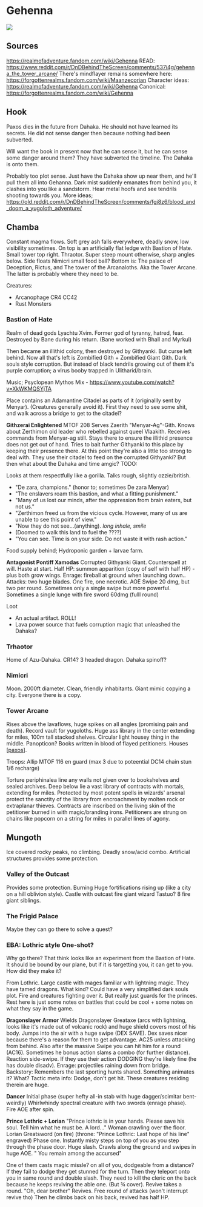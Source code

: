# Gehenna

![](gehenna.png)

## Sources
https://realmofadventure.fandom.com/wiki/Gehenna
READ: https://www.reddit.com/r/DnDBehindTheScreen/comments/537i4g/gehenna_the_tower_arcane/
There's mindflayer remains somewhere here: https://forgottenrealms.fandom.com/wiki/Maanzecorian
Character ideas: https://realmofadventure.fandom.com/wiki/Gehenna
Canonical: https://forgottenrealms.fandom.com/wiki/Gehenna

## Hook
Paxos dies in the future from Dahaka. He should not have learned its secrets.
He did not sense danger then because nothing had been subverted.

Will want the book in present now that he can sense it, but he can sense some danger around them?
They have subverted the timeline. The Dahaka is onto them.

Probably too plot sense. Just have the Dahaka show up near them, and he'll pull them all into Gehanna.
Dark mist suddenly emanates from behind you, it clashes into you like a sandstorm. Hear metal hoofs and see tendrils shooting towards you.
More ideas;
https://old.reddit.com/r/DnDBehindTheScreen/comments/fgj8z6/blood_and_doom_a_yugoloth_adventure/


## Chamba
Constant magma flows. Soft grey ash falls everywhere, deadly snow, low visibility sometimes.
On top is an artificially flat ledge with Bastion of Hate.
Small tower top right. Thraotor.
Super steep mount otherwise, sharp angles below.
Side floats Nimicri small food ball?
Bottom is: The palace of Deception, Rictus, and The tower of the Arcanaloths. Aka the Tower Arcane.
The latter is probably where they need to be.

Creatures:
- Arcanophage CR4 CC42
- Rust Monsters

### Bastion of Hate
Realm of dead gods Lyachtu Xvim.
Former god of tyranny, hatred, fear. Destroyed by Bane during his return. (Bane worked with Bhall and Myrkul)

Then became an illithid colony, then destroyed by Githyanki.
But curse left behind.
Now all that's left is Zombified Gith + Zombified Giant Gith.
Dark souls style corruption. But instead of black tendrils growing out of them it's purple corruption; a virus booby trapped in Ulitharid/brain.

Music; Psyclopean Mythos Mix - https://www.youtube.com/watch?v=XkWKMQSYjTA

Place contains an Adamantine Citadel as parts of it (originallly sent by Menyar).
(Creatures generally avoid it).
First they need to see some shit, and walk across a bridge to get to the citadel?

**Githzerai Enlightened** MTOF 208
Serves Zaerith "Menyar-Ag"-Gith. Knows about  Zerthimon old leader who rebelled against queel Vlaakith. Receives commands from Menyar-ag still. Stays there to ensure the illithid presence does not get out of hand. Tries to bait further Githyanki to this place by keeping their presence there. At this point they're also a little too strong to deal with. They use their citadel to feed on the corrupted Githyanki? But then what about the Dahaka and time amgic? TODO:

Looks at them respectfully like a gorilla.
Talks rough, slightly ozzie/british.
- "De zara, champions." (honor to; sometimes De zara Menyar)
- "The enslavers roam this bastion, and what a fitting punishment."
- "Many of us lost our minds, after the oppression from brain eaters, but not us."
- "Zerthimon freed us from the vicious cycle. However, many of us are unable to see this point of view."
- "Now they do not see...(anything). *long inhale, smile*
- (Doomed to walk this land to fuel the ????)
- "You can see. Time is on your side. Do not waste it with rash action."

Food supply behind; Hydroponic garden + larvae farm.

**Antagonist Pontiff Xamodas**
Corrupted Githyanki Giant. Counterspell at will. Haste at start.
Half HP: summon apparition (copy of self with half HP) - plus both grow wings.
Enrage: fireball at ground when launching down..
Attacks: two huge blades. One fire, one necrotic. AOE Swipe 20 dmg, but two per round. Sometimes only a single swipe but more powerful.
Sometimes a single lunge with fire sword 60dmg (fulll round)

Loot
- An actual artifact. ROLL!
- Lava power source that fuels corruption magic that unleashed the Dahaka?

### Trhaotor
Home of Azu-Dahaka. CR14? 3 headed dragon. Dahaka spinoff?

### Nimicri
Moon. 2000ft diameter. Clean, friendly inhabitants. Giant mimic copying a city. Everyone there is a copy.

### Tower Arcane
Rises above the lavaflows, huge spikes on all angles (promising pain and death).
Record vault for yugoloths.
Huge ass library in the center extending for miles, 100m tall stacked shelves.
Circular light housey thing in the middle. Panopticon?
Books written in blood of flayed petitioners.
Houses [[paxos]].

Troops:
Allip MTOF 116 en guard (max 3 due to poteential DC14 chain stun 1/6 recharge)

Torture periphinalea line any walls not given over to bookshelves and sealed archives.
Deep below lie a vast library of contracts with mortals, extending for miles.
Protected by most potent spells in wizards' arsenal protect the sanctity of the library from encroachment by molten rock or extraplanar thieves.
Contracts are inscribed on the living skin of the petitioner burned in with magic/branding irons.
Petitioners are strung on chains like popcorn on a string for miles in parallel lines of agony.

## Mungoth
Ice covered rocky peaks, no climbing. Deadly snow/acid combo. Artificial structures provides some protection.

### Valley of the Outcast
Provides some protection. Burning Huge fortifications rising up (like a city on a hill oblivion style).
Castle with outcast fire giant wizard Tastuo? 8 fire giant siblings.

### The Frigid Palace
Maybe they can go there to solve a quest?

### EBA: Lothric style One-shot?
Why go there? That think looks like an experiment from the Bastion of Hate. It should be bound by our plane, but if it is targetting you, it can get to you. How did they make it?

From Lothric. Large castle with mages familiar with lightning magic. They have tamed dragons. What kind? Could have a very simplified dark souls plot. Fire and creatures fighting over it. But really just guards for the princes.
Rest here is just some notes on battles that could be cool + some notes on what they say in the game.

**Dragonslayer Armor**
Wields Dragonslayer Greataxe (arcs with lightning, looks like it's made out of volcanic rock) and huge shield covers most of his body. Jumps into the air with a huge swipe (DEX SAVE).
Dex saves nicer because there's a reason for them to get advantage.
AC25 unless attacking from behind. Also after the massive Swipe you can hit him for a round (AC16).
Sometimes he bonus action slams a combo (for further distance).
Reaction side-swipe. If they use their action DODGING they're likely fine (he has double disadv).
Enrage: projectiles raining down from bridge.
Backstory: Remembers the last sporting hunts shared. Something animates it? What?
Tactic meta info: Dodge, don't get hit. These creatures residing therein are huge.

**Dancer**
Initial phase (super hefty all-in stab with huge dagger/scimitar bent-weirdly)
Whirlwhindy spectral creature with two swords (enrage phase). Fire AOE after spin.

**Prince Lothric + Lorian**
"Prince lothric is in your hands. Please save his soul. Tell him what he must be. A lord..." Woman crawling over the floor.
Lorian Greatsword (on fire)
(throne: "Prince Lothric: Last hope of his line" engraved)
Phase one. Instantly misty steps on top of you as you step through the phase door. Huge slash.
Crawls along the ground and swipes in huge AOE.
" You remain among the accursed"

One of them casts magic missle? on all of you, dodgeable from a distance? If they fail to dodge they get stunned for the turn. Then they teleport onto you in same round and double slash.
They need to kill the cleric on the back because he keeps reviving the able one. (But ¾ cover).
Revive takes a round. "Oh, dear brother" Revives. Free round of attacks (won't interrupt revive tho)
Then he climbs back on his back, revived has half HP.

[//begin]: # "Autogenerated link references for markdown compatibility"
[paxos]: ../npcs/paxos "Paxos"
[//end]: # "Autogenerated link references"
